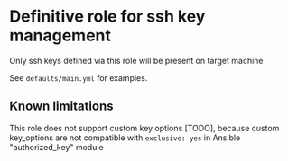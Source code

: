 # Definitive role for ssh key management

Only ssh keys defined via this role will be present on target machine

See `defaults/main.yml` for examples.


## Known limitations

This role does not support custom key options [TODO], because
custom key_options are not compatible with `exclusive: yes` in Ansible
"authorized_key" module
